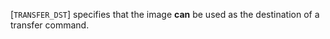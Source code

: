[`TRANSFER_DST`] specifies that the image  **can**  be
used as the destination of a transfer command.